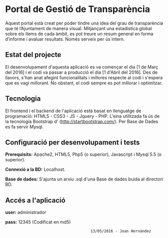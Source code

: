 # Portal de Gestió de Transparència
Aquest portal està creat per poder tindre una idea del grau de transparència que té l’Ajuntament de manera visual. Mitjançant una estadística global sobre els ítems de cada àmbit, es pot treure un resum general en forma d’informe i avaluar resultats. Només serveix per ús intern.

## Estat del projecte

El desenvolupament d'aquesta aplicació es va començar el dia [1 de Març del 2016] i el codi va passar a producció el dia [1 d'Abril del 2016]. Des de llavors, s'han anat afegint funcionalitats i millores respecte al codi i s'espera que es vagi millorant. No obstant, el codi sempre es pot millorar i optimitzar.

## Tecnologia

El frontend i el backend de l'aplicació està basat en llenguatge de programació: HTML5 - CSS3 - JS - Jquery - PHP. L'eina utilitzada fa ús de la tecnología Bootstrap d' (http://startbootstrap.com/). Per Base de Dades es fa servir Mysql.

## Configuració per desenvolupament i tests

**Prerequisits:** Apache2, HTML5, Php5 (o superior), Javascript i Mysql 5.5 (o superior).

**Connexió a la BD:** Localhost.

**Base de dades:** S'ajunta un arxiu .sql d'una Base de dades buida al directori BD.

## Accés a l'aplicació

**user:** administrador

 **pass:** 12345 (Codificat en md5)




                                          13/05/2016 - Joan Hernández
